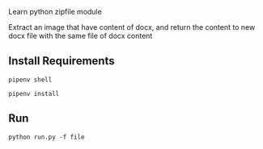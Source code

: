 Learn python zipfile module

Extract an image that have content of docx, and return the content to new docx file with the same file of docx content

## Install Requirements

    pipenv shell

    pipenv install

## Run

    python run.py -f file
